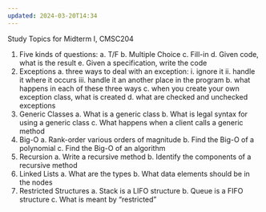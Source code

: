 ```yaml
---
updated: 2024-03-20T14:34
---
```

Study Topics for Midterm I, CMSC204
1.	Five kinds of questions:
a.	T/F
b.	Multiple Choice
c.	Fill-in
d.	Given code, what is the result
e.	Given a specification, write the code
2.	Exceptions
a.	three ways to deal with an exception:
i.	ignore it
ii.	handle it where it occurs
iii.	handle it an another place in the program
b.	what happens in each of these three ways
c.	when you create your own exception class, what is created
d.	what are checked and unchecked exceptions
3.	Generic Classes
a.	What is a generic class
b.	What is legal syntax for using a generic class
c.	What happens when a client calls a generic method
4.	Big-O
a.	Rank-order various orders of magnitude
b.	Find the Big-O of a polynomial
c.	Find the Big-O of an algorithm
5.	Recursion
a.	Write a recursive method
b.	Identify the components of a recursive method
6.	Linked Lists
a.	What are the types
b.	What data elements should be in the nodes
7.	Restricted Structures
a.	Stack is a LIFO structure
b.	Queue is a FIFO structure
c.	What is meant by “restricted”

